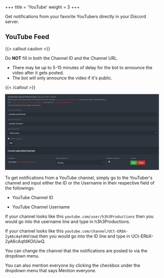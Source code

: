 +++
title = 'YouTube'
weight = 3
+++

Get notifications from your favorite YouTubers directly in your Discord server.

<!--more-->

## YouTube Feed

{{< callout caution >}}

Do **NOT** fill in both the Channel ID and the Channel URL.

- There may be up to 5-15 minutes of delay for the bot to announce the video after it gets posted.
- The bot will only announce the video if it's public.

{{< /callout >}}

![Showcase of the YouTube feed interface.](./youtube.png)

To get notifications from a YouTube channel, simply go to the YouTuber's channel and input either the ID or the Username in their respective field of the followings:

- YouTube Channel ID

- YouTube Channel Username

If your channel looks like this `youtube.com/user/h3h3Productions` then you would go into the username line and type
in h3h3Productions.

If your channel looks like this `youtube.com/channel/UCt-ERbX-2yA6cAqfdKOlUwQ` then you would go into the ID line and
type in UCt-ERbX-2yA6cAqfdKOlUwQ.

You can change the channel that the notifications are posted to via the dropdown menu.

You can also mention everyone by clicking the checkbox under the dropdown menu that says Mention everyone.
